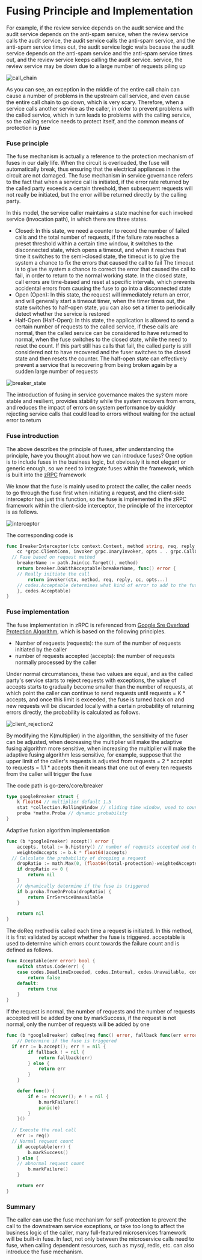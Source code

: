 # Fusing Principle and Implementation

For example, if the review service depends on the audit service and the audit service depends on the anti-spam service, when the review service calls the audit service, the audit service calls the anti-spam service, and the anti-spam service times out, the audit service logic waits because the audit service depends on the anti-spam service and the anti-spam service times out, and the review service keeps calling the audit service. service, the review service may be down due to a large number of requests piling up

![call_chain](../../resource/call_chain.png)

As you can see, an exception in the middle of the entire call chain can cause a number of problems in the upstream call service, and even cause the entire call chain to go down, which is very scary. Therefore, when a service calls another service as the caller, in order to prevent problems with the called service, which in turn leads to problems with the calling service, so the calling service needs to protect itself, and the common means of protection is ***fuse***

### Fuse principle

The fuse mechanism is actually a reference to the protection mechanism of fuses in our daily life. When the circuit is overloaded, the fuse will automatically break, thus ensuring that the electrical appliances in the circuit are not damaged. The fuse mechanism in service governance refers to the fact that when a service call is initiated, if the error rate returned by the called party exceeds a certain threshold, then subsequent requests will not really be initiated, but the error will be returned directly by the calling party.

In this model, the service caller maintains a state machine for each invoked service (invocation path), in which there are three states.

- Closed: In this state, we need a counter to record the number of failed calls and the total number of requests, if the failure rate reaches a preset threshold within a certain time window, it switches to the disconnected state, which opens a timeout, and when it reaches that time it switches to the semi-closed state, the timeout is to give the system a chance to fix the errors that caused the call to fail The timeout is to give the system a chance to correct the error that caused the call to fail, in order to return to the normal working state. In the closed state, call errors are time-based and reset at specific intervals, which prevents accidental errors from causing the fuse to go into a disconnected state
- Open (Open): In this state, the request will immediately return an error, and will generally start a timeout timer, when the timer times out, the state switches to half-open state, you can also set a timer to periodically detect whether the service is restored
- Half-Open (Half-Open): In this state, the application is allowed to send a certain number of requests to the called service, if these calls are normal, then the called service can be considered to have returned to normal, when the fuse switches to the closed state, while the need to reset the count. If this part still has calls that fail, the called party is still considered not to have recovered and the fuser switches to the closed state and then resets the counter. The half-open state can effectively prevent a service that is recovering from being broken again by a sudden large number of requests

![breaker_state](../../resource/breaker_state.png)

The introduction of fusing in service governance makes the system more stable and resilient, provides stability while the system recovers from errors, and reduces the impact of errors on system performance by quickly rejecting service calls that could lead to errors without waiting for the actual error to return

### Fuse introduction

The above describes the principle of fuses, after understanding the principle, have you thought about how we can introduce fuses? One option is to include fuses in the business logic, but obviously it is not elegant or generic enough, so we need to integrate fuses within the framework, which is built into the [zRPC](https://github.com/zeromicro/go-zero/tree/master/zrpc) framework

We know that the fuse is mainly used to protect the caller, the caller needs to go through the fuse first when initiating a request, and the client-side interceptor has just this function, so the fuse is implemented in the zRPC framework within the client-side interceptor, the principle of the interceptor is as follows.

![interceptor](../../resource/interceptor.png)

The corresponding code is

```go
func BreakerInterceptor(ctx context.Context, method string, req, reply interface{},
	cc *grpc.ClientConn, invoker grpc.UnaryInvoker, opts . . grpc.CallOption) error {
  // Fuse based on request method
	breakerName := path.Join(cc.Target(), method)
	return breaker.DoWithAcceptable(breakerName, func() error {
    // Really initiate the call
		return invoker(ctx, method, req, reply, cc, opts...)
    // codes.Acceptable determines what kind of error to add to the fused error count
	}, codes.Acceptable)
}
```

### Fuse implementation

The fuse implementation in zRPC is referenced from [Google Sre Overload Protection Algorithm](https://landing.google.com/sre/sre-book/chapters/handling-overload/#eq2101), which is based on the following principles.

- Number of requests (requests): the sum of the number of requests initiated by the caller
- number of requests accepted (accepts): the number of requests normally processed by the caller

Under normal circumstances, these two values are equal, and as the called party's service starts to reject requests with exceptions, the value of accepts starts to gradually become smaller than the number of requests, at which point the caller can continue to send requests until requests = K * accepts, and once this limit is exceeded, the fuse is turned back on and new requests will be discarded locally with a certain probability of returning errors directly, the probability is calculated as follows.

![client_rejection2](../../resource/client_rejection2.png)

By modifying the K(multiplier) in the algorithm, the sensitivity of the fuser can be adjusted, when decreasing the multiplier will make the adaptive fusing algorithm more sensitive, when increasing the multiplier will make the adaptive fusing algorithm less sensitive, for example, suppose that the upper limit of the caller's requests is adjusted from requests = 2 * acceptst to requests = 1.1 * accepts then it means that one out of every ten requests from the caller will trigger the fuse

The code path is go-zero/core/breaker

```go
type googleBreaker struct {
	k float64 // multiplier default 1.5
	stat *collection.RollingWindow // sliding time window, used to count failed and successful requests
	proba *mathx.Proba // dynamic probability
}
```

Adaptive fusion algorithm implementation

```go
func (b *googleBreaker) accept() error {
	accepts, total := b.history() // number of requests accepted and total number of requests
	weightedAccepts := b.k * float64(accepts)
  // Calculate the probability of dropping a request
	dropRatio := math.Max(0, (float64(total-protection)-weightedAccepts)/float64(total+1))
	if dropRatio <= 0 {
		return nil
	}
	// dynamically determine if the fuse is triggered
	if b.proba.TrueOnProba(dropRatio) {
		return ErrServiceUnavailable
	}

	return nil
}
```

The doReq method is called each time a request is initiated. In this method, it is first validated by accept whether the fuse is triggered. acceptable is used to determine which errors count towards the failure count and is defined as follows.

```go
func Acceptable(err error) bool {
	switch status.Code(err) {
	case codes.DeadlineExceeded, codes.Internal, codes.Unavailable, codes.DataLoss: // exception request error
		return false
	default:
		return true
	}
}
```

If the request is normal, the number of requests and the number of requests accepted will be added by one by markSuccess, if the request is not normal, only the number of requests will be added by one

```go
func (b *googleBreaker) doReq(req func() error, fallback func(err error) error, acceptable Acceptable) error {
	// Determine if the fuse is triggered
  if err := b.accept(); err ! = nil {
		if fallback ! = nil {
			return fallback(err)
		} else {
			return err
		}
	}

	defer func() {
		if e := recover(); e ! = nil {
			b.markFailure()
			panic(e)
		}
	}()
	
  // Execute the real call
	err := req()
  // Normal request count
	if acceptable(err) {
		b.markSuccess()
	} else {
    // abnormal request count
		b.markFailure()
	}

	return err
}
```

### Summary

The caller can use the fuse mechanism for self-protection to prevent the call to the downstream service exceptions, or take too long to affect the business logic of the caller, many full-featured microservices framework will be built-in fuse. In fact, not only between the microservice calls need to fuse, when calling dependent resources, such as mysql, redis, etc. can also introduce the fuse mechanism.


